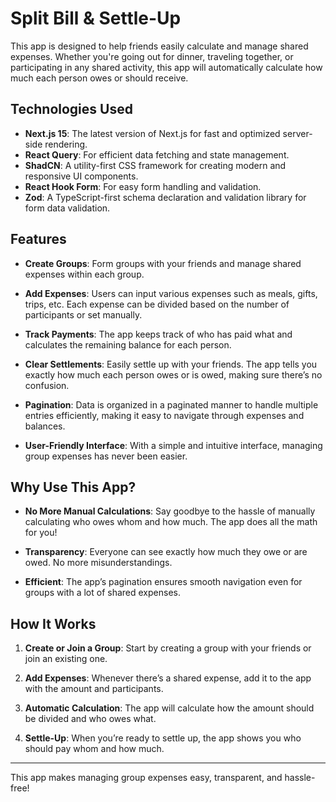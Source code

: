 # Split Bill & Settle-Up

This app is designed to help friends easily calculate and manage shared expenses. Whether you're going out for dinner, traveling together, or participating in any shared activity, this app will automatically calculate how much each person owes or should receive.

## Technologies Used

- **Next.js 15**: The latest version of Next.js for fast and optimized server-side rendering.
- **React Query**: For efficient data fetching and state management.
- **ShadCN**: A utility-first CSS framework for creating modern and responsive UI components.
- **React Hook Form**: For easy form handling and validation.
- **Zod**: A TypeScript-first schema declaration and validation library for form data validation.

## Features

- **Create Groups**: Form groups with your friends and manage shared expenses within each group.
  
- **Add Expenses**: Users can input various expenses such as meals, gifts, trips, etc. Each expense can be divided based on the number of participants or set manually.

- **Track Payments**: The app keeps track of who has paid what and calculates the remaining balance for each person.

- **Clear Settlements**: Easily settle up with your friends. The app tells you exactly how much each person owes or is owed, making sure there’s no confusion.

- **Pagination**: Data is organized in a paginated manner to handle multiple entries efficiently, making it easy to navigate through expenses and balances.

- **User-Friendly Interface**: With a simple and intuitive interface, managing group expenses has never been easier.

## Why Use This App?

- **No More Manual Calculations**: Say goodbye to the hassle of manually calculating who owes whom and how much. The app does all the math for you!

- **Transparency**: Everyone can see exactly how much they owe or are owed. No more misunderstandings.

- **Efficient**: The app’s pagination ensures smooth navigation even for groups with a lot of shared expenses.

## How It Works

1. **Create or Join a Group**: Start by creating a group with your friends or join an existing one.
  
2. **Add Expenses**: Whenever there’s a shared expense, add it to the app with the amount and participants.

3. **Automatic Calculation**: The app will calculate how the amount should be divided and who owes what.

4. **Settle-Up**: When you’re ready to settle up, the app shows you who should pay whom and how much.

---

This app makes managing group expenses easy, transparent, and hassle-free!
